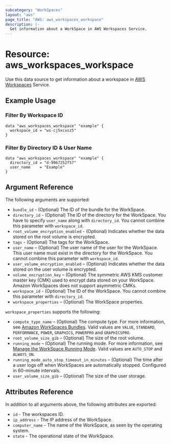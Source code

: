 ```yaml
---
subcategory: "WorkSpaces"
layout: "aws"
page_title: "AWS: aws_workspaces_workspace"
description: |-
  Get information about a WorkSpace in AWS Workspaces Service.
---
```


# Resource: aws_workspaces_workspace

Use this data source to get information about a workspace in [AWS Workspaces](https://docs.aws.amazon.com/workspaces/latest/adminguide/amazon-workspaces.html) Service.

## Example Usage

### Filter By Workspace ID

```hcl
data "aws_workspaces_workspace" "example" {
  workspace_id = "ws-cj5xcxsz5"
}
```

### Filter By Directory ID & User Name

```hcl
data "aws_workspaces_workspace" "example" {
  directory_id = "d-9967252f57"
  user_name    = "Example"
}
```

## Argument Reference

The following arguments are supported:

* `bundle_id` - (Optional) The ID of the bundle for the WorkSpace.
* `directory_id` - (Optional) The ID of the directory for the WorkSpace. You have to specify `user_name` along with `directory_id`. You cannot combine this parameter with `workspace_id`.
* `root_volume_encryption_enabled` - (Optional) Indicates whether the data stored on the root volume is encrypted.
* `tags` - (Optional) The tags for the WorkSpace.
* `user_name` – (Optional) The user name of the user for the WorkSpace. This user name must exist in the directory for the WorkSpace. You cannot combine this parameter with `workspace_id`.
* `user_volume_encryption_enabled` – (Optional) Indicates whether the data stored on the user volume is encrypted.
* `volume_encryption_key` – (Optional) The symmetric AWS KMS customer master key (CMK) used to encrypt data stored on your WorkSpace. Amazon WorkSpaces does not support asymmetric CMKs.
* `workspace_id` - (Optional) The ID of the WorkSpace. You cannot combine this parameter with `directory_id`.
* `workspace_properties` – (Optional) The WorkSpace properties.

`workspace_properties` supports the following:

* `compute_type_name` – (Optional) The compute type. For more information, see [Amazon WorkSpaces Bundles](http://aws.amazon.com/workspaces/details/#Amazon_WorkSpaces_Bundles). Valid values are `VALUE`, `STANDARD`, `PERFORMANCE`, `POWER`, `GRAPHICS`, `POWERPRO` and `GRAPHICSPRO`.
* `root_volume_size_gib` – (Optional) The size of the root volume.
* `running_mode` – (Optional) The running mode. For more information, see [Manage the WorkSpace Running Mode](https://docs.aws.amazon.com/workspaces/latest/adminguide/running-mode.html). Valid values are `AUTO_STOP` and `ALWAYS_ON`.
* `running_mode_auto_stop_timeout_in_minutes` – (Optional) The time after a user logs off when WorkSpaces are automatically stopped. Configured in 60-minute intervals.
* `user_volume_size_gib` – (Optional) The size of the user storage.

## Attributes Reference

In addition to all arguments above, the following attributes are exported:

* `id` - The workspaces ID.
* `ip_address` - The IP address of the WorkSpace.
* `computer_name` - The name of the WorkSpace, as seen by the operating system.
* `state` - The operational state of the WorkSpace.
